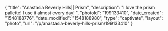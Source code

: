 {
    "title": "Anastasia Beverly Hills|| Prism",
    "description": "I love the prism pallette! I use it almost every day! ",
    "photoId": "199133410",
    "date_created": "1548188776",
    "date_modified": "1548188980",
    "type": "captivate",
    "layout": "photo",
    "url": "\/p\/anastasia-beverly-hills-prism\/199133410"
}